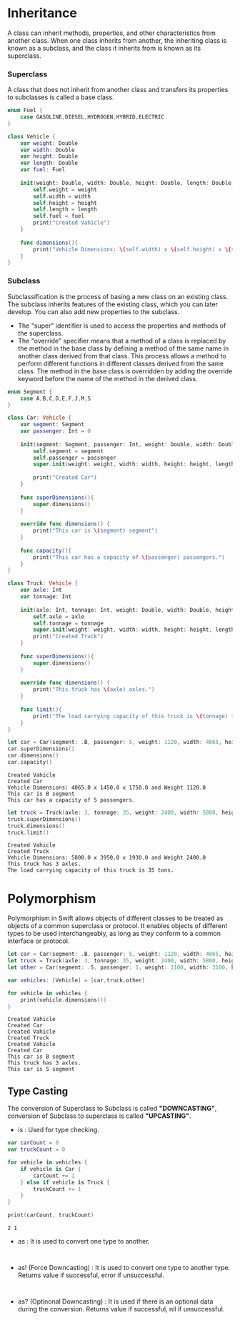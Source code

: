 # Inheritance
A class can inherit methods, properties, and other characteristics from another class. 
When one class inherits from another, the inheriting class is known as a subclass, and the class it inherits from is known as its superclass. 

### Superclass
A class that does not inherit from another class and transfers its properties to subclasses is called a base class.
```swift
enum Fuel {
    case GASOLINE,DIESEL,HYDROGEN,HYBRID,ELECTRIC
}

class Vehicle {
    var weight: Double
    var width: Double
    var height: Double
    var length: Double
    var fuel: Fuel
    
    init(weight: Double, width: Double, height: Double, length: Double, fuel: Fuel) {
        self.weight = weight
        self.width = width
        self.height = height
        self.length = length
        self.fuel = fuel
        print("Created Vahicle")
    }
    
    func dimensions(){
        print("Vehicle Dimensions: \(self.width) x \(self.height) x \(self.length) and Weight \(self.weight)")
    }
}
```
### Subclass
Subclassification is the process of basing a new class on an existing class. The subclass inherits features of the existing class, which you can later develop. You can also add new properties to the subclass.

- The "super" identifier is used to access the properties and methods of the superclass.
- The "override" specifier means that a method of a class is replaced by the method in the base class by defining a method of the same name in another class derived from that class. This process allows a method to perform different functions in different classes derived from the same class. The method in the base class is overridden by adding the override keyword before the name of the method in the derived class.

```swift
enum Segment {
    case A,B,C,D,E,F,J,M,S
}

class Car: Vehicle {
    var segment: Segment
    var passenger: Int = 0
    
    init(segment: Segment, passenger: Int, weight: Double, width: Double, height: Double, length: Double, fuel: Fuel) {
        self.segment = segment
        self.passenger = passenger
        super.init(weight: weight, width: width, height: height, length: length, fuel: fuel)
        
        print("Created Car")
    }
    
    func superDimensions(){
        super.dimensions()
    }
    
    override func dimensions() {
        print("This car is \(segment) segment")
    }
    
    func capacity(){
        print("This car has a capacity of \(passenger) passengers.")
    }
}
```

```swift
class Truck: Vehicle {
    var axle: Int
    var tonnage: Int
    
    init(axle: Int, tonnage: Int, weight: Double, width: Double, height: Double, length: Double, fuel: Fuel) {
        self.axle = axle
        self.tonnage = tonnage
        super.init(weight: weight, width: width, height: height, length: length, fuel: fuel)
        print("Created Truck")
    }
    
    func superDimensions(){
        super.dimensions()
    }
    
    override func dimensions() {
        print("This truck has \(axle) axles.")
    }
    
    func limit(){
        print("The load carrying capacity of this truck is \(tonnage) tons.")
    }
}
```

```swift
let car = Car(segment: .B, passenger: 5, weight: 1120, width: 4065, height: 1450, length: 1750, fuel: .GASOLINE)
car.superDimensions()
car.dimensions()
car.capacity()
```
```
Created Vahicle
Created Car
Vehicle Dimensions: 4065.0 x 1450.0 x 1750.0 and Weight 1120.0
This car is B segment
This car has a capacity of 5 passengers.
```

```swift
let truck = Truck(axle: 3, tonnage: 35, weight: 2400, width: 5800, height: 3950, length: 1930, fuel: .DIESEL)
truck.superDimensions()
truck.dimensions()
truck.limit()
```
```
Created Vahicle
Created Truck
Vehicle Dimensions: 5800.0 x 3950.0 x 1930.0 and Weight 2400.0
This truck has 3 axles.
The load carrying capacity of this truck is 35 tons.
```

# Polymorphism
Polymorphism in Swift allows objects of different classes to be treated as objects of a common superclass or protocol. It enables objects of different types to be used interchangeably, as long as they conform to a common interface or protocol.

```swift
let car = Car(segment: .B, passenger: 5, weight: 1120, width: 4065, height: 1450, length: 1750, fuel: .GASOLINE)
let truck = Truck(axle: 3, tonnage: 35, weight: 2400, width: 5800, height: 3950, length: 1930, fuel: .DIESEL)
let other = Car(segment: .S, passenger: 1, weight: 1100, width: 3100, height: 1200, length: 1650, fuel: .HYBRID)

var vehicles: [Vehicle] = [car,truck,other]

for vehicle in vehicles {
    print(vehicle.dimensions())
}
```
```
Created Vahicle
Created Car
Created Vahicle
Created Truck
Created Vahicle
Created Car
This car is B segment
This truck has 3 axles.
This car is S segment
```

## Type Casting
The conversion of Superclass to Subclass is called <b>"DOWNCASTING"</b>, conversion of Subclass to superclass is called <b>"UPCASTING"</b>.

- is : Used for type checking.
```swift
var carCount = 0
var truckCount = 0

for vehicle in vehicles {
    if vehicle is Car {
        carCount += 1
    } else if vehicle is Truck {
        truckCount += 1
    }
}

print(carCount, truckCount)
```
```
2 1
```

- as : It is used to convert one type to another.
```swift

```
```

```

- as! (Force Downcasting) : It is used to convert one type to another type. Returns value if successful, error if unsuccessful.
```swift

```
```

```

- as? (Optinonal Downcasting) : It is used if there is an optional data during the conversion. Returns value if successful, nil if unsuccessful.
```swift

```
```

```
